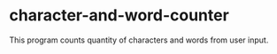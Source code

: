 # character-and-word-counter
 This program counts quantity of characters and words from user input.
